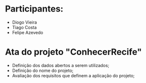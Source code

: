 # Participantes:

- Diogo Vieira
- Tiago Costa
- Felipe Azevedo


# Ata do projeto "ConhecerRecife"

- Definição dos dados abertos a serem utilizados;
- Definição do nome do projeto;
- Avaliação dos requisitos que definem a aplicação do projeto;
